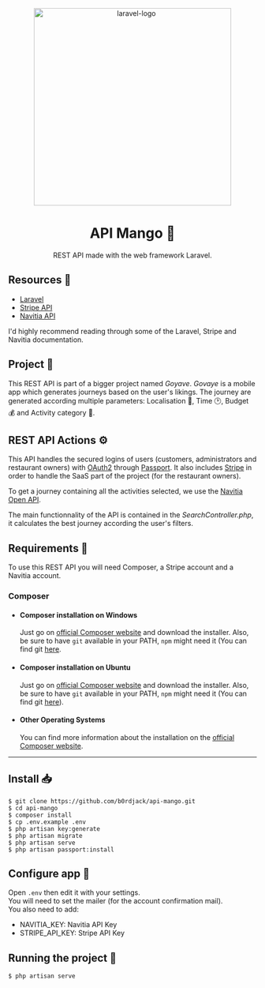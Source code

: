 <div align="center">
  <img src="https://raw.githubusercontent.com/laravel/art/master/logo-lockup/5%20SVG/2%20CMYK/1%20Full%20Color/laravel-logolockup-cmyk-red.svg" width="400" alt="laravel-logo">
  <h1>API Mango 🥭</h1>

  <p>REST API made with the web framework Laravel.</p>
</div>

## Resources 📝

* [Laravel](https://laravel.com/)
* [Stripe API](https://stripe.com/docs/api)
* [Navitia API](https://www.navitia.io/)

I'd highly recommend reading through some of the Laravel, Stripe and Navitia documentation.

## Project 🚧

This REST API is part of a bigger project named *Goyave*. *Govaye* is a mobile app which generates journeys based on the user's likings. The journey are generated according multiple parameters: Localisation 📍, Time 🕑, Budget 💰 and Activity category 📁.

## REST API Actions ⚙️

This API handles the secured logins of users (customers, administrators and restaurant owners) with [OAuth2](https://oauth.net/2/) through [Passport](https://laravel.com/docs/7.x/passport). It also includes [Stripe](https://stripe.com/) in order to handle the SaaS part of the project (for the restaurant owners).

To get a journey containing all the activities selected, we use the [Navitia Open API](https://www.navitia.io/).

The main functionnality of the API is contained in the *SearchController.php*, it calculates the best journey according the user's filters.

## Requirements 📄

To use this REST API you will need Composer, a Stripe account and a Navitia account.

### Composer

- #### Composer installation on Windows

  Just go on [official Composer website](https://getcomposer.org/) and download the installer.
  Also, be sure to have `git` available in your PATH, `npm` might need it (You can find git [here](https://git-scm.com/).

- #### Composer installation on Ubuntu

  Just go on [official Composer website](https://getcomposer.org/) and download the installer.
  Also, be sure to have `git` available in your PATH, `npm` might need it (You can find git [here](https://git-scm.com/)).

- #### Other Operating Systems
  You can find more information about the installation on the [official Composer website](https://getcomposer.org/).

---

## Install 📥

    $ git clone https://github.com/b0rdjack/api-mango.git
    $ cd api-mango
    $ composer install
    $ cp .env.example .env
    $ php artisan key:generate
    $ php artisan migrate
    $ php artisan serve
    $ php artisan passport:install

## Configure app 🔧

Open `.env` then edit it with your settings. <br> You will need to set the mailer (for the account confirmation mail). <br> You also need to add:
- NAVITIA_KEY: Navitia API Key
- STRIPE_API_KEY: Stripe API Key

## Running the project 🚀

    $ php artisan serve
